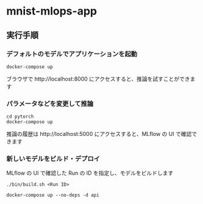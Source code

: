 # mnist-mlops-app

## 実行手順

### デフォルトのモデルでアプリケーションを起動

```console
docker-compose up
```

ブラウザで http://localhost:8000 にアクセスすると、推論を試すことができます

### パラメータなどを変更して推論

```console
cd pytorch
docker-compose up
```

推論の履歴は http://localhost:5000 にアクセスすると、MLflow の UI で確認できます

### 新しいモデルをビルド・デプロイ

MLflow の UI で確認した Run の ID を指定し、モデルをビルドします

```console
./bin/build.sh <Run ID>
```

```console
docker-compose up --no-deps -d api
```

